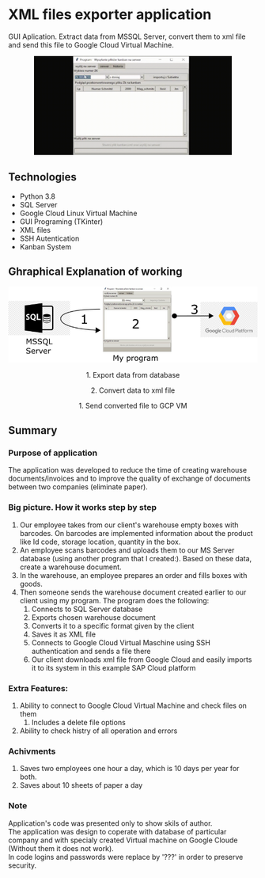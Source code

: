 # XML files exporter application

GUI Aplication. Extract data from MSSQL Server, convert them to xml file and send this file to Google Cloud Virtual Machine.

<p align="center">
<img src="README_gif_kanban.gif" width="400" height="200">
</p>  
<!-- algo tu dać gifa ;) -->

## Technologies
* Python 3.8
* SQL Server
* Google Cloud Linux Virtual Machine
* GUI Programing (TKinter)
* XML files
* SSH Autentication
* Kanban System

## Ghraphical Explanation of working
<!-- grafic_explain.png -->
<p align="center">
<img src="README_grafic_explain.png">
</p>

<p align="center">
1. Export data from database
</p>
<p align="center">
2. Convert data to xml file
</p>
<p align="center">
1. Send converted file to GCP VM
</p>

## Summary
### Purpose of application
The application was developed to reduce the time of creating warehouse documents/invoices and to improve the quality of exchange of documents between two companies (eliminate paper).
### Big picture. How it works step by step 
1. Our employee takes from our client's warehouse empty boxes with barcodes. On barcodes are implemented information about the product like Id code, storage location, quantity in the box. 
2. An employee scans barcodes and uploads them to our MS Server database (using another program that I created:). Based on these data, create a warehouse document.
3. In the warehouse, an employee prepares an order and fills boxes with goods.   
4. Then someone sends the warehouse document created earlier to our client using my program. The program does the following:  
   1. Connects to SQL Server database
   2. Exports chosen warehouse document
   3. Converts it to a specific format given by the client 
   4. Saves it as XML file
   5. Connects to Google Cloud Virtual Maschine using SSH authentication and sends a file there
   6. Our client downloads xml file from Google Cloud and easily imports it to its system in this example SAP Cloud platform
### Extra Features:
   1. Ability to connect to Google Cloud Virtual Machine and check files on them
      1. Includes a delete file options
   2. Ability to check histry of all operation and errors 
### Achivments
1. Saves two employees one hour a day, which is 10 days per year for both.
2. Saves about 10 sheets of paper a day
### Note
Application's code was presented only to show skils of author.  
The application was design to coperate with database of particular company and with specialy created Virtual machine on Google Cloude (Without them it does not work).   
In code logins and passwords were replace by '???' in order to preserve security.